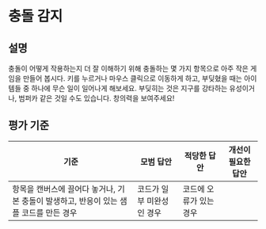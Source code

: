 # 충돌 감지

## 설명

충돌이 어떻게 작용하는지 더 잘 이해하기 위해 충돌하는 몇 가지 항목으로 아주 작은 게임을 만들어 봅시다. 키를 누르거나 마우스 클릭으로 이동하게 하고, 부딪혔을 때는 아이템들 중 하나에 무슨 일이 일어나게 해보세요. 부딪히는 것은 지구를 강타하는 유성이거나, 범퍼카 같은 것일 수도 있습니다. 창의력을 보여주세요!

## 평가 기준

기준 | 모범 답안 | 적당한 답안 | 개선이 필요한 답안
--- | --- | --- | ---
 | 항목을 캔버스에 끌어다 놓거나, 기본 충돌이 발생하고, 반응이 있는 샘플 코드를 만든 경우 | 코드가 일부 미완성인 경우 | 코드에 오류가 있는 경우
